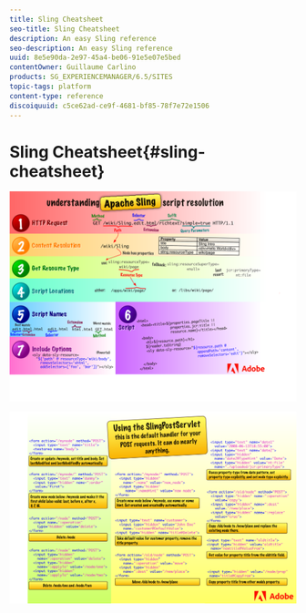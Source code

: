 ```yaml
---
title: Sling Cheatsheet
seo-title: Sling Cheatsheet
description: An easy Sling reference
seo-description: An easy Sling reference
uuid: 8e5e90da-2e97-45a4-be06-91e5e07e5bed
contentOwner: Guillaume Carlino
products: SG_EXPERIENCEMANAGER/6.5/SITES
topic-tags: platform
content-type: reference
discoiquuid: c5ce62ad-ce9f-4681-bf85-78f7e72e1506
---
```


# Sling Cheatsheet{#sling-cheatsheet}

![Understanding Apache Sling script resolution](assets/sling-cheatsheet-01.png)  

![Using the SlingPostServlet](assets/sling-cheatsheet-02.png)
